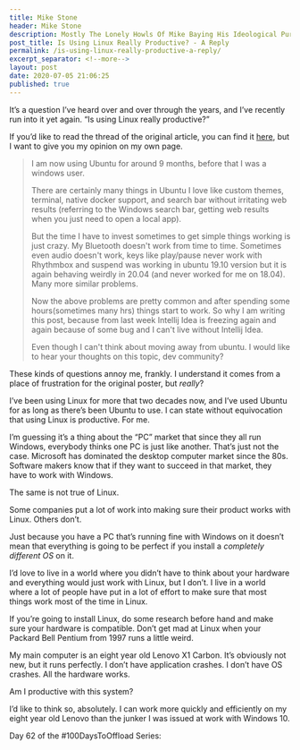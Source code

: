 ```yaml
---
title: Mike Stone
header: Mike Stone
description: Mostly The Lonely Howls Of Mike Baying His Ideological Purity At The Moon
post_title: Is Using Linux Really Productive? - A Reply
permalink: /is-using-linux-really-productive-a-reply/
excerpt_separator: <!--more-->
layout: post
date: 2020-07-05 21:06:25
published: true
---
```


It’s a question I’ve heard over and over through the years, and I’ve recently run into it yet again. “Is using Linux really productive?” 

<!--more-->

If you’d like to read the thread of the original article, you can find it [here](https://dev.to/dhruvgarg79/is-using-linux-really-productive-37m3), but I want to give you my opinion on my own page.

> I am now using Ubuntu for around 9 months, before that I was a windows user.
>
> There are certainly many things in Ubuntu I love like custom themes, terminal, native docker support, and search bar without irritating web results (referring to the Windows search bar, getting web results when you just need to open a local app).
>
> But the time I have to invest sometimes to get simple things working is just crazy. My Bluetooth doesn't work from time to time. Sometimes even audio doesn't work, keys like play/pause never work with Rhythmbox and suspend was working in ubuntu 19.10 version but it is again behaving weirdly in 20.04 (and never worked for me on 18.04). Many more similar problems.
>
> Now the above problems are pretty common and after spending some hours(sometimes many hrs) things start to work. So why I am writing this post, because from last week Intellij Idea is freezing again and again because of some bug and I can't live without Intellij Idea.
>
> Even though I can't think about moving away from ubuntu. I would like to hear your thoughts on this topic, dev community?

These kinds of questions annoy me, frankly. I understand it comes from a place of frustration for the original poster, but *really*? 

I’ve been using Linux for more that two decades now, and I’ve used Ubuntu for as long as there’s been Ubuntu to use. I can state without equivocation that using Linux is productive. For me. 

I’m guessing it’s a thing about the “PC” market that since they all run Windows, everybody thinks one PC is just like another. That’s just not the case. Microsoft has dominated the desktop computer market since the 80s. Software makers know that if they want to succeed in that market, they have to work with Windows. 

The same is not true of Linux. 

Some companies put a lot of work into making sure their product works with Linux. Others don’t. 

Just because you have a PC that’s running fine with Windows on it doesn’t mean that everything is going to be perfect if you install a *completely different OS* on it.

I’d love to live in a world where you didn’t have to think about your hardware and everything would just work with Linux, but I don’t. I live in a world where a lot of people have put in a lot of effort to make sure that most things work most of the time in Linux.

If you’re going to install Linux, do some research before hand and make sure your hardware is compatible. Don’t get mad at Linux when your Packard Bell Pentium from 1997 runs a little weird.

My main computer is an eight year old Lenovo X1 Carbon. It’s obviously not new, but it runs perfectly. I don’t have application crashes. I don’t have OS crashes. All the hardware works. 

Am I productive with this system?

I’d like to think so, absolutely. I can work more quickly and efficiently on my eight year old Lenovo than the junker I was issued at work with Windows 10. 

Day 62 of the #100DaysToOffload Series: